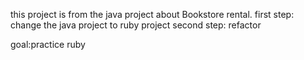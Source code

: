 this project is from the java project about Bookstore rental.
first step: change the java project to ruby project
second step: refactor

goal:practice ruby 